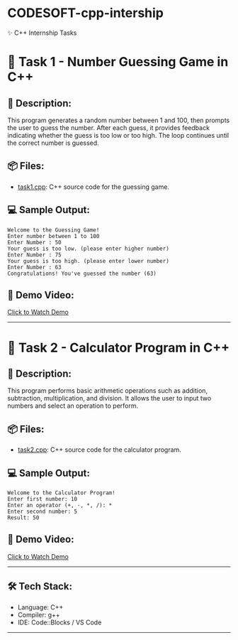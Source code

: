 # CODESOFT-cpp-intership
✨ C++ Internship Tasks
# 🎯 Task 1 - Number Guessing Game in C++

## 📄 Description:
This program generates a random number between 1 and 100, then prompts the user to guess the number. After each guess, it provides feedback indicating whether the guess is too low or too high. The loop continues until the correct number is guessed.

## 📦 Files:
- [task1.cpp](https://github.com/priyankagawali09/CODESOFT-cpp-intership/blob/main/task1.cpp): C++ source code for the guessing game.

## 💻 Sample Output:

```
Welcome to the Guessing Game!
Enter number between 1 to 100
Enter Number : 50
Your guess is too low. (please enter higher number)
Enter Number : 75
Your guess is too high. (please enter lower number)
Enter Number : 63
Congratulations! You've guessed the number (63)
```

## 🎥 Demo Video:
[Click to Watch Demo](https://drive.google.com/file/d/1DF5fR-nuGnzQmFXBSDHtD7dYzZmnNCII/view?usp=sharing)

---

# 🎯 Task 2 - Calculator Program in C++

## 📄 Description:
This program performs basic arithmetic operations such as addition, subtraction, multiplication, and division. It allows the user to input two numbers and select an operation to perform.

## 📦 Files:
- [task2.cpp](https://github.com/priyankagawali09/CODESOFT-cpp-intership/blob/main/task2.cpp): C++ source code for the calculator program.

## 💻 Sample Output:
```
Welcome to the Calculator Program!
Enter first number: 10
Enter an operator (+, -, *, /): *
Enter second number: 5
Result: 50
```

## 🎥 Demo Video:
[Click to Watch Demo](https://drive.google.com/file/d/your-task2-video-id/view?usp=sharing)

---

## 🛠️ Tech Stack:
- Language: C++
- Compiler: g++
- IDE: Code::Blocks / VS Code

---

